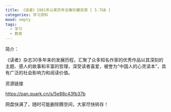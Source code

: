 ```yaml
---
title: 《读者》1981年以来历年合集珍藏资源 [ 5.7GB ]
categories: 学习资料
mood: empty
tags:
  - 学习
  - 教育
---
```





简介：

《读者》杂志30多年来的发展历程，汇聚了众多知名作家的优秀作品以其深刻的主题、感人的故事和丰富的哲理，深受读者喜爱，被誉为“中国人的心灵读本”，具有广泛的社会影响力和阅读价值。




资源链接




https://pan.quark.cn/s/5e88c43fb37b







网盘快满了，随时可能删除腾空间，大家尽快转存！














